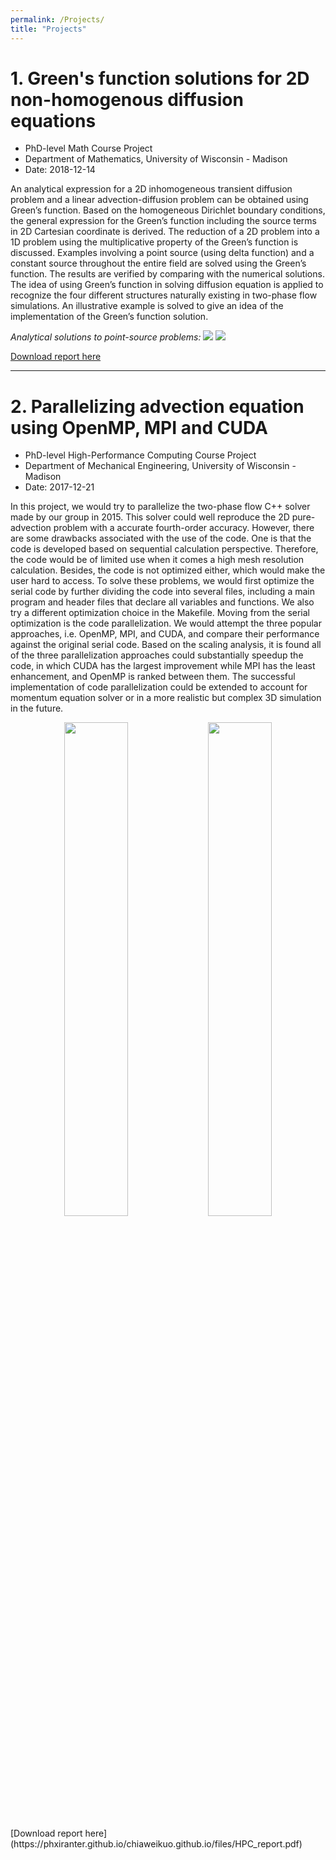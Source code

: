 ```yaml
---
permalink: /Projects/
title: "Projects"
---
```



# 1. Green's function solutions for 2D non-homogenous diffusion equations
- PhD-level Math Course Project
- Department of Mathematics, University of Wisconsin - Madison
- Date: 2018-12-14

An analytical expression for a 2D inhomogeneous transient diffusion problem and a linear advection-diffusion problem can be obtained using Green’s function. Based on the homogeneous Dirichlet boundary conditions, the general expression for the Green’s function including the source terms in 2D Cartesian coordinate is derived. The reduction of a 2D problem into a 1D problem using the multiplicative property of the Green’s function is discussed. Examples involving a point source (using delta function) and a constant source throughout the entire field are solved using the Green’s function. The results are verified by comparing with the numerical solutions. The idea of using Green’s function in solving diffusion equation is applied to recognize the four different structures naturally existing in two-phase flow simulations. An illustrative example is solved to give an idea of the implementation of the Green’s function solution.


*Analytical solutions to point-source problems:* 
<img src='https://phxiranter.github.io/chiaweikuo.github.io/Projects/images/point_source.png'>
<img src='https://phxiranter.github.io/chiaweikuo.github.io/Projects/images/image_point_source.png'>

[Download report here](https://phxiranter.github.io/chiaweikuo.github.io/files/math703_report.pdf)


---
# 2. Parallelizing advection equation using OpenMP, MPI and CUDA
- PhD-level High-Performance Computing Course Project
- Department of Mechanical Engineering, University of Wisconsin - Madison
- Date: 2017-12-21

In this project, we would try to parallelize the two-phase flow C++ solver made by our group in 2015. This solver could well reproduce the 2D pure-advection problem with a accurate fourth-order accuracy. However, there are some drawbacks associated with the use of the code. One is that the code is developed based on sequential calculation perspective. Therefore, the code would be of limited use when it comes a high mesh resolution calculation. Besides, the code is not optimized either, which would make the user hard to access. To solve these problems, we would first optimize the serial code by further dividing the code into several files, including a main program and header files that declare all variables and functions. We also try a different optimization choice in the Makefile. Moving from the serial optimization is the code parallelization. We would attempt the three popular approaches, i.e. OpenMP, MPI, and CUDA, and compare their performance against the original serial code. Based on the scaling analysis, it is found all of the three parallelization approaches could substantially speedup the code, in which CUDA has the largest improvement while MPI has the least enhancement, and OpenMP is ranked between them. The successful implementation of code parallelization could be extended to account for momentum equation solver or in a more realistic but complex 3D simulation in the future.

<p align="center">
<img src='https://phxiranter.github.io/chiaweikuo.github.io/Projects/images/CUDA.png' width="45%">
<img src='https://phxiranter.github.io/chiaweikuo.github.io/Projects/images/MPI.png' width="45%">
</p>
[Download report here](https://phxiranter.github.io/chiaweikuo.github.io/files/HPC_report.pdf)
